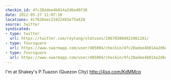 ```yaml
---
checkin_id: 4fc20adee4b014a2d6e40f38
date: 2012-05-27 11:07:10
locations: 4c7620aec219224b5e75a428
source: twitter
syndicated:
- type: twitter
  url: https://twitter.com/roytang/statuses/206703084922081281/
- type: foursquare
  url: https://www.swarmapp.com/user/405004/checkin/4fc20adee4b014a2d6e40f38?s=IzjibaJeJn2vSwSxW-JNy8Pxo_4&ref=tw
- type: foursquare
  url: https://www.swarmapp.com/user/405004/checkin/4fc20adee4b014a2d6e40f38?s=IzjibaJeJn2vSwSxW-JNy8Pxo_4&ref=tw
---
```


I'm at Shakey's P.Tuazon (Quezon City) http://4sq.com/KdMMcp